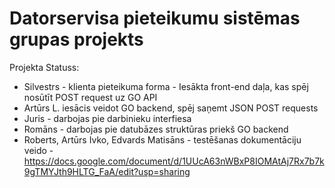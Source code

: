 # Datorservisa pieteikumu sistēmas grupas projekts
Projekta Statuss:  
* Silvestrs - klienta pieteikuma forma - Iesākta front-end daļa, kas spēj nosūtīt POST request uz GO API 
* Artūrs L. iesācis veidot GO backend, spēj saņemt JSON POST requests
* Juris - darbojas pie darbinieku interfiesa
* Romāns - darbojas pie datubāzes struktūras priekš GO backend
* Roberts, Artūrs Ivko, Edvards Matisāns - testēšanas dokumentāciju veido - https://docs.google.com/document/d/1UUcA63nWBxP8IOMAtAj7Rx7b7k9gTMYJth9HLTG_FaA/edit?usp=sharing
